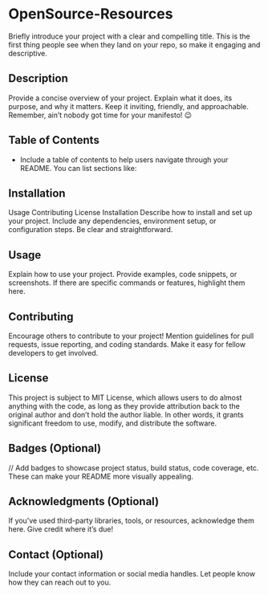 # OpenSource-Resources
Briefly introduce your project with a clear and compelling title. This is the first thing people see when they land on your repo, so make it engaging and descriptive.

## Description
Provide a concise overview of your project. Explain what it does, its purpose, and why it matters. Keep it inviting, friendly, and approachable. Remember, ain’t nobody got time for your manifesto! 😉

## Table of Contents
* Include a table of contents to help users navigate through your README. You can list sections like:

## Installation
Usage
Contributing
License
Installation
Describe how to install and set up your project. Include any dependencies, environment setup, or configuration steps. Be clear and straightforward.

## Usage
Explain how to use your project. Provide examples, code snippets, or screenshots. If there are specific commands or features, highlight them here.

## Contributing
Encourage others to contribute to your project! Mention guidelines for pull requests, issue reporting, and coding standards. Make it easy for fellow developers to get involved.

## License
This project is subject to MIT License, which allows users to do almost anything with the code, as long as they provide attribution back to the original author and don’t hold the author liable. In other words, it grants significant freedom to use, modify, and distribute the software.

## Badges (Optional)
// Add badges to showcase project status, build status, code coverage, etc. These can make your README more visually appealing.

## Acknowledgments (Optional)
If you’ve used third-party libraries, tools, or resources, acknowledge them here. Give credit where it’s due!

## Contact (Optional)
Include your contact information or social media handles. Let people know how they can reach out to you.
